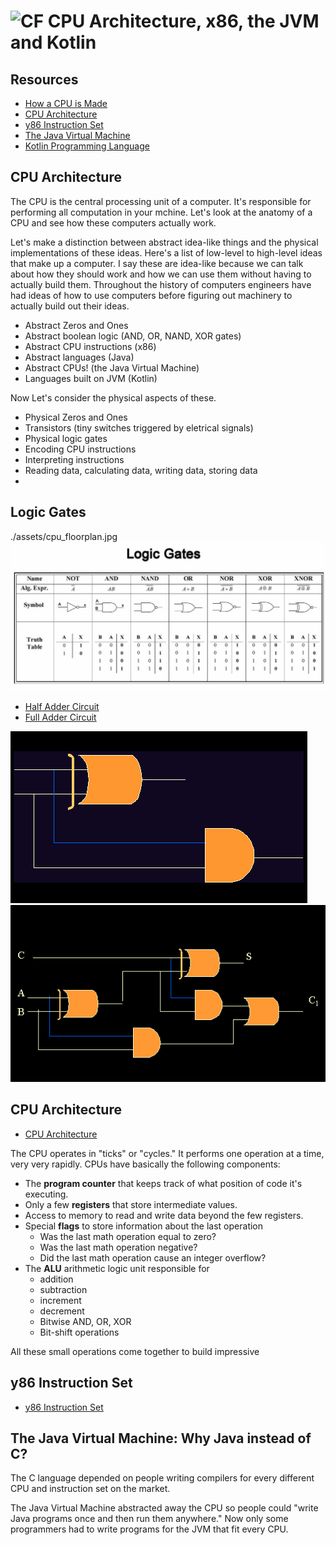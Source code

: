 # ![CF](http://i.imgur.com/7v5ASc8.png) CPU Architecture, x86, the JVM and Kotlin

## Resources
* [How a CPU is Made](https://www.tomshardware.com/picturestory/514-intel-cpu-processor-core-i7.html)
* [CPU Architecture](https://www.tutorialspoint.com/computer_logical_organization/cpu_architecture.htm)
* [y86 Instruction Set](http://web.cse.ohio-state.edu/~reeves.92/CSE2421sp13/PracticeProblemsY86.pdf)
* [The Java Virtual Machine](https://www.geeksforgeeks.org/jvm-works-jvm-architecture/)
* [Kotlin Programming Language](https://en.wikipedia.org/wiki/Kotlin_programming_language#Philosophy)

## CPU Architecture
The CPU is the central processing unit of a computer. It's responsible for
performing all computation in your mchine. Let's look at the anatomy of a CPU
and see how these computers actually work.

Let's make a distinction between abstract idea-like things and the physical
implementations of these ideas. Here's a list of low-level to high-level ideas
that make up a computer. I say these are idea-like because we can talk about
how they should work and how we can use them without having to actually build
them. Throughout the history of computers engineers have had ideas of how to
use computers before figuring out machinery to actually build out their ideas.

* Abstract Zeros and Ones
* Abstract boolean logic (AND, OR, NAND, XOR gates)
* Abstract CPU instructions (x86)
* Abstract languages (Java)
* Abstract CPUs! (the Java Virtual Machine)
* Languages built on JVM (Kotlin)

Now Let's consider the physical aspects of these. 

* Physical Zeros and Ones
* Transistors (tiny switches triggered by eletrical signals)
* Physical logic gates
* Encoding CPU instructions
* Interpreting instructions
* Reading data, calculating data, writing data, storing data
* 

## Logic Gates
./assets/cpu_floorplan.jpg
![logic gates](./assets/logic-gates.jpg)

* [Half Adder Circuit](http://isweb.redwoods.edu/INSTRUCT/CalderwoodD/diglogic/half-add.htm)
* [Full Adder Circuit](http://isweb.redwoods.edu/INSTRUCT/CalderwoodD/diglogic/full.htm)

![half adder](./assets/half-adder.gif)
![full adder](./assets/full-adder.gif)

## CPU Architecture
* [CPU Architecture](https://www.tutorialspoint.com/computer_logical_organization/cpu_architecture.htm)

The CPU operates in "ticks" or "cycles." It performs one operation at a time,
very very rapidly. CPUs have basically the following components:

* The **program counter** that keeps track of what position of code it's executing.
* Only a few **registers** that store intermediate values.
* Access to memory to read and write data beyond the few registers.
* Special **flags** to store information about the last operation
  * Was the last math operation equal to zero?
  * Was the last math operation negative?
  * Did the last math operation cause an integer overflow?
* The **ALU** arithmetic logic unit responsible for
  * addition
  * subtraction
  * increment
  * decrement
  * Bitwise AND, OR, XOR
  * Bit-shift operations

All these small operations come together to build impressive

## y86 Instruction Set
* [y86 Instruction Set](http://web.cse.ohio-state.edu/~reeves.92/CSE2421sp13/PracticeProblemsY86.pdf)

## The Java Virtual Machine: Why Java instead of C?
The C language depended on people writing compilers for every different CPU and
instruction set on the market. 

The Java Virtual Machine abstracted away the CPU so people could "write Java
programs once and then run them anywhere." Now only some programmers had to
write programs for the JVM that fit every CPU.
